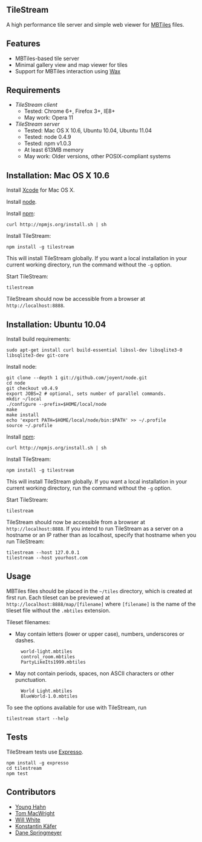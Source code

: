 TileStream
----------
A high performance tile server and simple web viewer for [MBTiles][1] files.


Features
--------
- MBTiles-based tile server
- Minimal gallery view and map viewer for tiles
- Support for MBTiles interaction using [Wax][2]


Requirements
------------
- *TileStream client*
  - Tested: Chrome 6+, Firefox 3+, IE8+
  - May work: Opera 11
- *TileStream server*
  - Tested: Mac OS X 10.6, Ubuntu 10.04, Ubuntu 11.04
  - Tested: node 0.4.9
  - Tested: npm v1.0.3
  - At least 613MB memory
  - May work: Older versions, other POSIX-compliant systems


Installation: Mac OS X 10.6
---------------------------
Install [Xcode][3] for Mac OS X.

Install [node][4].

Install [npm][5]:

    curl http://npmjs.org/install.sh | sh

Install TileStream:

    npm install -g tilestream

This will install TileStream globally. If you want a local installation in
your current working directory, run the command without the `-g` option.

Start TileStream:

    tilestream

TileStream should now be accessible from a browser at `http://localhost:8888`.


Installation: Ubuntu 10.04
--------------------------
Install build requirements:

    sudo apt-get install curl build-essential libssl-dev libsqlite3-0 libsqlite3-dev git-core

Install node:

    git clone --depth 1 git://github.com/joyent/node.git
    cd node
    git checkout v0.4.9
    export JOBS=2 # optional, sets number of parallel commands.
    mkdir ~/local
    ./configure --prefix=$HOME/local/node
    make
    make install
    echo 'export PATH=$HOME/local/node/bin:$PATH' >> ~/.profile
    source ~/.profile

Install [npm][5]:

    curl http://npmjs.org/install.sh | sh

Install TileStream:

    npm install -g tilestream

This will install TileStream globally. If you want a local installation in
your current working directory, run the command without the `-g` option.

Start TileStream:

    tilestream

TileStream should now be accessible from a browser at `http://localhost:8888`.
If you intend to run TileStream as a server on a hostname or an IP rather than
as localhost, specify that hostname when you run TileStream:

    tilestream --host 127.0.0.1
    tilestream --host yourhost.com


Usage
-----
MBTiles files should be placed in the `~/tiles` directory, which is created at
first run. Each tileset can be previewed at
`http://localhost:8888/map/[filename]` where `[filename]` is the name of the
tileset file without the `.mbtiles` extension.

Tileset filenames:

- May contain letters (lower or upper case), numbers, underscores or dashes.

        world-light.mbtiles
        control_room.mbtiles
        PartyLikeIts1999.mbtiles

- May not contain periods, spaces, non ASCII characters or other punctuation.

        World Light.mbtiles
        BlueWorld-1.0.mbtiles

To see the options available for use with TileStream, run

    tilestream start --help


Tests
-----
TileStream tests use [Expresso][6].

    npm install -g expresso
    cd tilestream
    npm test


Contributors
------------
- [Young Hahn][7]
- [Tom MacWright][8]
- [Will White][9]
- [Konstantin Käfer][10]
- [Dane Springmeyer][11]


[1]:http://mbtiles.org
[2]:https://github.com/mapbox/wax
[3]:http://developer.apple.com/technologies/tools/xcode.html
[4]:https://github.com/joyent/node/wiki/Installation
[5]:http://npmjs.org/
[6]:http://visionmedia.github.com/expresso
[7]:https://github.com/yhahn
[8]:https://github.com/tmcw
[9]:https://github.com/willwhite
[10]:https://github.com/kkaefer
[11]:https://github.com/springmeyer
